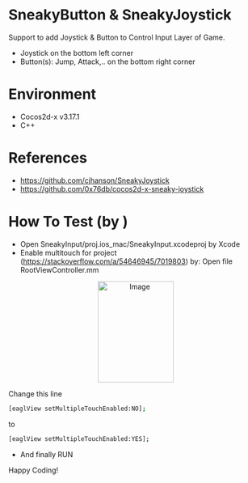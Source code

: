 # SneakyButton & SneakyJoystick
Support to add Joystick & Button to Control Input Layer of Game.
  - Joystick on the bottom left corner
  - Button(s): Jump, Attack,.. on the bottom right corner

# Environment
  - Cocos2d-x v3.17.1
  - C++
 
# References

  - https://github.com/cjhanson/SneakyJoystick
  - https://github.com/0x76db/cocos2d-x-sneaky-joystick

# How To Test (by )
  - Open SneakyInput/proj.ios_mac/SneakyInput.xcodeproj by Xcode 
  - Enable multitouch for project (https://stackoverflow.com/a/54646945/7019803) by: 
  Open file RootViewController.mm
<p align="center">
    <img src="https://user-images.githubusercontent.com/11188632/52761046-6dd38980-3044-11e9-8c55-e145d6f4f161.png" alt="Image" width="150" height="200" />
</p>
  
  Change this line
```sh
[eaglView setMultipleTouchEnabled:NO];
```
  to
```sh
[eaglView setMultipleTouchEnabled:YES];
```
  - And finally RUN

Happy Coding!
 


